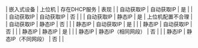  | 嵌入式设备 | 上位机             | 存在DHCP服务 | 表现             |
 | 自动获取IP | 自动获取IP         | 是           |                  |
 | 自动获取IP | 自动获取IP         | 否           |                  |
 | 自动获取IP | 静态IP             | 是           | 上位机配置不合理 |
 | 自动获取IP | 静态IP             | 否           |                  |
 | 静态IP     | 自动获取IP         | 是           |                  |
 | 静态IP     | 自动获取IP         | 否           |                  |
 | 静态IP     | 静态IP             | 是           |                  |
 | 静态IP     | 静态IP（相同网段） | 否           |                  |
 | 静态IP     | 静态IP（不同网段） | 否           |                  |